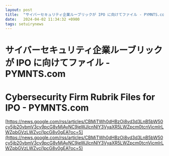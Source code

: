 ```yaml
---
layout: post
title:  "サイバーセキュリティ企業ルーブリックが IPO に向けてファイル - PYMNTS.com"
date:   2024-04-02 11:34:32 +0900
tags: setuirynews 
---
```


# サイバーセキュリティ企業ルーブリックが IPO に向けてファイル - PYMNTS.com



# Cybersecurity Firm Rubrik Files for IPO - PYMNTS.com

[https://news.google.com/rss/articles/CBMiTWh0dHBzOi8vd3d3LnB5bW50cy5jb20vbmV3cy9pcG8vMjAyNC9jeWJlcnNlY3VyaXR5LWZpcm0tcnVicmlrLWZpbGVzLWZvci1pcG8v0gEA?oc=5](https://news.google.com/rss/articles/CBMiTWh0dHBzOi8vd3d3LnB5bW50cy5jb20vbmV3cy9pcG8vMjAyNC9jeWJlcnNlY3VyaXR5LWZpcm0tcnVicmlrLWZpbGVzLWZvci1pcG8v0gEA?oc=5)

